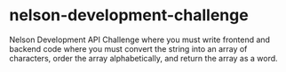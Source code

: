 # nelson-development-challenge
Nelson Development API Challenge where you must write frontend and backend code where you must convert the string into an array of characters, order the array alphabetically, and return the array as a word.
